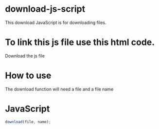 # download-js-script
This download JavaScript is for downloading files.
# To link this js file use this html code.
Download the js file
# How to use

The download function will need a file and a file name

# JavaScript
```JavaScript
download(file, name);
```

